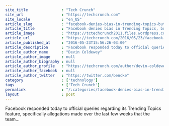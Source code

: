 ```yaml
---
site_title               : "Tech Crunch"
site_url                 : "https://techcrunch.com"
site_locale              : "en_US"
article_slug             : "facebook-denies-bias-in-trending-topics-but-vows-changes-anyway"
article_title            : "Facebook denies bias in Trending Topics, but vows changes anyway"
article_image            : "https://tctechcrunch2011.files.wordpress.com/2015/12/shutterstock_140953558.jpg?w=764&h=400&crop=1"
article_url              : "https://techcrunch.com/2016/05/23/facebook-denies-bias-in-trending-topics-but-vows-changes-anyway/"
article_published_at     : "2016-05-23T15:56:26-03:00"
article_description      : "Facebook responded today to official queries regarding its Trending Topics feature, specifically allegations made over the last few weeks that the team..."
article_author_name      : "Devin Coldewey"
article_author_image     : null
article_author_biography : null
article_author_profile   : "https://techcrunch.com/author/devin-coldewey/"
article_author_facebook  : null
article_author_twitter   : "https://twitter.com/bencke"
category                 : ['technology']
tags                     : ['Tech Crunch']
permalink                : "/:categories/facebook-denies-bias-in-trending-topics-but-vows-changes-anyway/"
layout                   : post
---
```


Facebook responded today to official queries regarding its Trending Topics feature, specifically allegations made over the last few weeks that the team...
